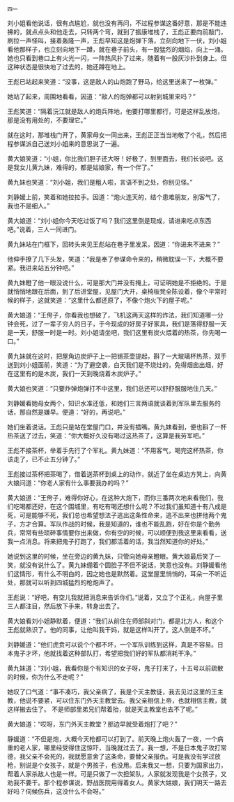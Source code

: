     四一 

   刘小姐看他说话，很有点尴尬，就也没有再问，不过程参谋这番好意，那是不能违拂的，就点点头和他走去，只转两个弯，就到了振康堆栈了，王彪正要向前敲门，刷拉一声怪叫，接着轰隆一声，王彪早知这是炮弹下落，立刻向地下一伏，刘小姐看他那样子，也立刻向地下一蹲，就在巷子前头，有一股猛烈的烟焰，向上一涌。她也只看到巷口上有火光一闪，一阵热风扑了过来，随着有一股灰沙扑到身上。但这种状态是很快地了过去的，她还蹲在地上。

   王彪已站起来笑道：“没事，这是敌人的山炮跑了野马，给这里送来了一枚弹。”

   她站了起来，周围地看看，因道：“敌人的炮弹都可以射到城里来吗？”

   王彪笑道：“隔着沅江就是敌人的炮兵阵地，他要打哪里都行，可是这样乱放炮，那是没有用处的，不要理它。”

   就在这时，那堆栈门开了，黄家母女一同出来，王彪正正当当地敬了个礼，然后把程参谋派自己送刘小姐来的意思说了一遍。

   黄大娘笑道：“小姐，你比我们胆子还大呀！好极了，到里面去，我们长谈吧。这是我女儿黄九妹，难得的，都是姑娘家，有一个伴了。”

   黄九妹也笑道：“刘小姐，我们是粗人啦，言语不到之处，你别见怪。”

   刘静嫒上前，笑着和她拉拉手。因道：“炮火连天的，结个患难朋友，别客气了，我也不是细人。”

   黄大娘道：“刘小姐你今天吃过饭了吗？我们这里倒是现成，请进来吃点东西吧。”说着，三人一同进门。

   黄九妹站在门框下，回转头来见王彪站在巷子里发呆，因道：“你进来不进来？”

   他伸手撩了几下头发，笑道：“我是奉了参谋命令来的，稍微耽误一下，大概不要紧。我进来站五分钟吧。”

   黄九妹瞪了他一眼没说什么，可是那大门并没有掩上，可证明她是不拒绝的。于是就悄悄地跟在后面，到了后进堂屋，见屋门大开，桌椅板凳全陈设着，像个平常时候的样子，这就笑道：“这里什么都还原了，不像个炮火下的屋子呢。”

   黄大娘道：“王侉子，你看我也想破了，飞机这两天这样的炸法，我们知道哪一分钟会死，过了一辈子穷人的日子，于今现成的好房子好家具，我们是落得舒服一天是一天，舒服一时是一时。刘小姐请坐吧，我们这里有炭火煨着的热茶，你先喝一口。”

   黄九妹就在这时，把屋角边炭炉子上一把锡茶壶提起，斟了一大玻璃杯热茶，双手送到刘小姐面前，笑道：“为了避空袭，白天我们是不烧灶的，免得烟囱出烟，好在这里有的是木炭，我们一天到晚烧着木炭炉子。”

   黄大娘也笑道：“只要炸弹炮弹打不中这里，我们总还可以舒舒服服地住几天。”

   刘静媛看她母女两个，知识水准还低，和她们三言两语就谈着到军队里去服务的话，那自然是嫌早。便道：“好的，再说吧。”

   她们坐着说话。王彪只是站在堂屋门口，并没有插嘴。黄九妹看到，便也斟了一杯热茶送了过去，笑道：“你大概好久没有喝过这热茶了，这算是我劳军吧。”

   王彪不接茶杯，举着手先行了个军礼。黄九妹道：“不用客气，喝完这杯热茶，你该走了，已不止五分钟了。”

   王彪接过茶杯把茶喝了，借着送茶杯到桌上的动作，就近了坐在桌边方凳上，向黄大娘问道：“你老人家有什么事要我办的吗？”

   黄大娘道：“王侉子，难得你好心，在这种大炮下，而你三番两次地来看我们，我们吃喝都还好，在这个围城里，有吃有喝还想什么呢？不过我们虽知道十有八成是死，可是能够不死，我们总也希望想法子逃出这条性命来，逃不出来也拼他两个鬼子，方才合算。军队作战的时候，我是知道的，谁也不能乱跑，好在你是个勤务兵，常常有些琐碎事情要你出来做，你有空的时候，可以顺便到我这里来看看，送我一点消息。将来把鬼子打跑了，我们都活着的话，我当然知道你的好处。”

   她说到这里的时候，坐在旁边的黄九妹，只管向她母亲瞪眼。黄大娘最后笑了一笑，就没有说什么了。黄九妹绷着个圆脸子不但不说话，笑意也没有。刘静媛看他们这情形，有什么不明白的，因之她也是默然着。这堂屋里悄悄的，耳朵一不听近处，那就可以听到四城猛烈的枪炮声了。

   王彪说：“好吧，有空儿我就把消息来告诉你们。”说着，又立了个正礼，向屋子里三人都注目，然后放下手来，转身出去了。

   黄大娘看刘小姐静默着，便道：“我们从前住在师部斜对门，都是北方人，和这个王彪就熟识了。他的同事，让他叫我干妈，就是这样叫开了。这人倒是不坏。”

   刘静媛道：“他们虎贲可以说个个都不坏，一个军队训练到这样，真是不容易。日本鬼子才坏，他就找着这种部队打，希望把我们好的军队都消耗干净。”

   黄九妹道：“刘小姐，我看你是个有知识的女子呀，鬼子打来了，十五号以前疏散的时候，你为什么不走呢？”

   她叹了口气道：“事不凑巧，我父亲病了，我是个天主教徒，我去见过这里的王主教，他说不要紧，可以住东门外天主教堂去。我父亲相信上帝，也就相信主教，就这样搬去住了。  不是师部里弟兄们帮着抬，就是天主教堂也去不了呢。”

   黄大娘道：“哎呀，东门外天主教堂？那边早就受着炮打了吧？”

   静媛道：“不但是炮，大概今天枪都可以打到了。前天晚上炮火轰了一夜，一个病重的老人家，哪里经受得住这惊吓，当晚就过去了。我一想，不是日本鬼子攻打常德，我父亲不会死的，我就愿意舍了这条命，要替父亲报仇。可是我没有学过放枪，别说是个女孩子，就是个男孩子，也没用。后来我又一想，只要为国家出力，帮着人家杀敌人也是一样。可是只做了一次担架队，人家就发现我是个女孩子，又劝我不要干。那个程参谋说，野战医院用得着女人。黄家大姑娘，我们明天一路去好吗？伺候伤兵，这没什么不会呀。”

